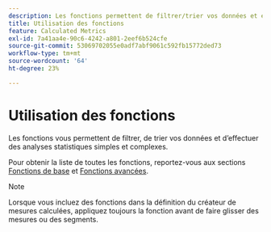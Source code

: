 ```yaml
---
description: Les fonctions permettent de filtrer/trier vos données et effectuer des analyses statistiques.
title: Utilisation des fonctions
feature: Calculated Metrics
exl-id: 7a41aa4e-90c6-4242-a801-2eef6b524cfe
source-git-commit: 53069702055e0adf7abf9061c592fb15772ded73
workflow-type: tm+mt
source-wordcount: '64'
ht-degree: 23%

---
```


# Utilisation des fonctions

Les fonctions vous permettent de filtrer, de trier vos données et d’effectuer des analyses statistiques simples et complexes.

Pour obtenir la liste de toutes les fonctions, reportez-vous aux sections [Fonctions de base](/help/components/calc-metrics/cm-functions.md) et [Fonctions avancées](/help/components/calc-metrics/cm-adv-functions.md).



>[!NOTE]
>
>Lorsque vous incluez des fonctions dans la définition du créateur de mesures calculées, appliquez toujours la fonction avant de faire glisser des mesures ou des segments.
>



<!-- This video is way too outdated and too much AA oriented to comfortably show as part of CJA functionality 

Watch this [video](https://youtu.be/SSyWvomnewI) to understand the use of functions.

-->
